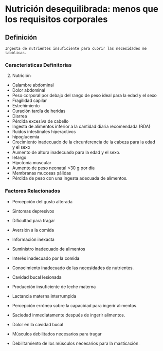 # Nutrición desequilibrada: menos que los requisitos corporales
## Definición
	Ingesta de nutrientes insuficiente para cubrir las necesidades me tabólicas.

### Caracteristicas Definitorias
2. Nutrición
 
 
 
- Calambre abdominal   
- Dolor abdominal   
- Peso corporal por debajo del 
rango de peso ideal para la 
edad y el sexo   
- Fragilidad capilar   
- Estreñimiento   
- Curación tardía de heridas   
- Diarrea   
- Pérdida excesiva de cabello   
- Ingesta de alimentos inferior a la 
cantidad diaria recomendada 
(RDA)   
- Ruidos intestinales hiperactivos   
- hipoglucemia   
- Crecimiento inadecuado de la 
circunferencia de la cabeza 
para la edad y el sexo   
- Aumento de altura inadecuado 
para la edad y el sexo.   
- letargo   
- Hipotonía muscular   
- Aumento de peso neonatal <30 
g por día   
- Membranas mucosas pálidas   
- Pérdida de peso con una 
ingesta adecuada de 
alimentos.

### Factores Relacionados
- Percepción del gusto alterada   
- Sintomas depresivos   
- Dificultad para tragar   
- Aversión a la comida   
- Información inexacta   
- Suministro inadecuado de 
alimentos   
- Interés inadecuado por la comida   
- Conocimiento inadecuado de las 
necesidades de nutrientes.   
- Cavidad bucal lesionada   
- Producción insuficiente de leche 
materna   
 
- Lactancia materna interrumpida   
- Percepción errónea sobre la 
capacidad para ingerir 
alimentos.   
- Saciedad inmediatamente 
después de ingerir alimentos.   
- Dolor en la cavidad bucal   
- Músculos debilitados necesarios 
para tragar   
- Debilitamiento de los músculos 
necesarios para la masticación.

